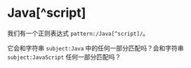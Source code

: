 # Java[^script]

我们有一个正则表达式 `pattern:/Java[^script]/`。

它会和字符串 `subject:Java` 中的任何一部分匹配吗？会和字符串 `subject:JavaScript` 任何一部分匹配吗？
